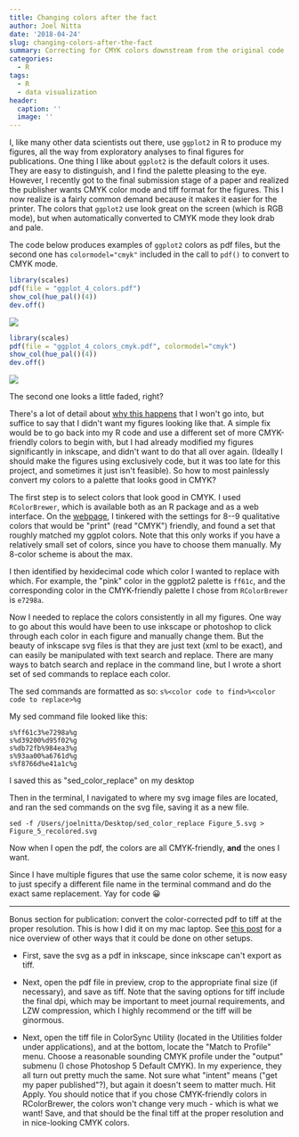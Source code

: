 ```yaml
---
title: Changing colors after the fact
author: Joel Nitta
date: '2018-04-24'
slug: changing-colors-after-the-fact
summary: Correcting for CMYK colors downstream from the original code
categories:
  - R
tags:
  - R
  - data visualization
header:
  caption: ''
  image: ''
---
```


I, like many other data scientists out there, use `ggplot2` in R to produce my figures, all the way from exploratory analyses to final figures for publications. One thing I like about `ggplot2` is the default colors it uses. They are easy to distinguish, and I find the palette pleasing to the eye. However, I recently got to the final submission stage of a paper and realized the publisher wants CMYK color mode and tiff format for the figures. This I now realize is a fairly common demand because it makes it easier for the printer. The colors that `ggplot2` use look great on the screen (which is RGB mode), but when automatically converted to CMYK mode they look drab and pale.

The code below produces examples of `ggplot2` colors as pdf files, but the second one has `colormodel="cmyk"` included in the call to `pdf()` to convert to CMYK mode.

```r
library(scales)
pdf(file = "ggplot_4_colors.pdf")
show_col(hue_pal()(4))
dev.off()
```

![](/post/2018-04-24-changing-colors-after-the-fact/ggplot_4_colors.png)

```r
library(scales)
pdf(file = "ggplot_4_colors_cmyk.pdf", colormodel="cmyk")
show_col(hue_pal()(4))
dev.off()
```

![](/post/2018-04-24-changing-colors-after-the-fact/ggplot_4_colors_cmyk.png)

The second one looks a little faded, right?

There's a lot of detail about [why this happens](https://blog.redbubble.com/2017/05/designing-in-cmyk-vs-rgb/) that I won't go into, but suffice to say that I didn't want my figures looking like that. A simple fix would be to go back into my R code and use a different set of more CMYK-friendly colors to begin with, but I had already modified my figures significantly in inkscape, and didn't want to do that all over again. (Ideally I should make the figures using exclusively code, but it was too late for this project, and sometimes it just isn't feasible). So how to most painlessly convert my colors to a palette that looks good in CMYK?

The first step is to select colors that look good in CMYK. I used `RColorBrewer`, which is available both as an R package and as a web interface. On the [webpage](http://colorbrewer2.org/), I tinkered with the settings for 8--9 qualitative colors that would be "print" (read "CMYK") friendly, and found a set that roughly matched my ggplot colors. Note that this only works if you have a relatively small set of colors, since you have to choose them manually. My 8-color scheme is about the max.

I then identified by hexidecimal code which color I wanted to replace with which. For example, the "pink" color in the ggplot2 palette is `ff61c`, and the corresponding color in the CMYK-friendly palette I chose from `RColorBrewer` is `e7298a`.

Now I needed to replace the colors consistently in all my figures. One way to go about this would have been to use inkscape or photoshop to click through each color in each figure and manually change them. But the beauty of inkscape svg files is that they are just text (xml to be exact), and can easily be manipulated with text search and replace. There are many ways to batch search and replace in the command line, but I wrote a short set of sed commands to replace each color.

The sed commands are formatted as so:
`s%<color code to find>%<color code to replace>%g`

My sed command file looked like this:

```
s%ff61c3%e7298a%g
s%d39200%d95f02%g
s%db72fb%984ea3%g
s%93aa00%a6761d%g
s%f8766d%e41a1c%g
```

I saved this as "sed_color_replace" on my desktop

Then in the terminal, I navigated to where my svg image files are located, and ran the sed commands on the svg file, saving it as a new file.

`sed -f /Users/joelnitta/Desktop/sed_color_replace Figure_5.svg > Figure_5_recolored.svg`

Now when I open the pdf, the colors are all CMYK-friendly, **and** the ones I want.

Since I have multiple figures that use the same color scheme, it is now easy to just specify a different file name in the terminal command and do the exact same replacement. Yay for code 😀

***

Bonus section for publication: convert the color-corrected pdf to tiff at the proper resolution. This is how I did it on my mac laptop. See [this post](https://thepoliticalmethodologist.com/2013/11/25/making-high-resolution-graphics-for-academic-publishing/) for a nice overview of other ways that it could be done on other setups.

* First, save the svg as a pdf in inkscape, since inkscape can't export as tiff. 
* Next, open the pdf file in preview, crop to the appropriate final size (if necessary), and save as tiff. Note that the saving options for tiff include the final dpi, which may be important to meet journal requirements, and LZW compression, which I highly recommend or the tiff will be ginormous.

* Next, open the tiff file in ColorSync Utility (located in the Utilities folder under applications), and at the bottom, locate the "Match to Profile" menu. Choose a reasonable sounding CMYK profile under the "output" submenu (I chose Photoshop 5 Default CMYK). In my experience, they all turn out pretty much the same. Not sure what "intent" means ("get my paper published"?), but again it doesn't seem to matter much. Hit Apply. You should notice that if you chose CMYK-friendly colors in RColorBrewer, the colors won't change very much - which is what we want! Save, and that should be the final tiff at the proper resolution and in nice-looking CMYK colors.
